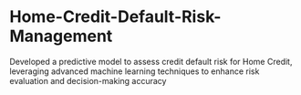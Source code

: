 # Home-Credit-Default-Risk-Management
Developed a predictive model to assess credit default risk for Home Credit, leveraging advanced machine learning techniques to enhance risk evaluation and decision-making accuracy
